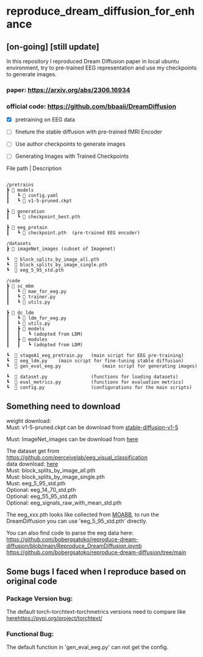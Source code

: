 # reproduce_dream_diffusion_for_enhance
## [on-going]  [still update]
In this repository I reproduced Dream Diffusion paper in local ubuntu environment, try to pre-trained EEG representation and use my checkpoints to generate images.  

### paper:  https://arxiv.org/abs/2306.16934  
### official code:  https://github.com/bbaaii/DreamDiffusion  

- [x] pretraining on EEG data
- [ ] fineture the stable diffusion with pre-trained fMRI Encoder
- [ ] Use author checkpoints to generate images
- [ ] Generating Images with Trained Checkpoints



File path | Description
```

/pretrains
┣ 📂 models
┃   ┗ 📜 config.yaml
┃   ┗ 📜 v1-5-pruned.ckpt

┣ 📂 generation  
┃   ┗ 📜 checkpoint_best.pth 

┣ 📂 eeg_pretain
┃   ┗ 📜 checkpoint.pth  (pre-trained EEG encoder)

/datasets
┣ 📂 imageNet_images (subset of Imagenet)

┗  📜 block_splits_by_image_all.pth
┗  📜 block_splits_by_image_single.pth 
┗  📜 eeg_5_95_std.pth  

/code
┣ 📂 sc_mbm
┃   ┗ 📜 mae_for_eeg.py
┃   ┗ 📜 trainer.py
┃   ┗ 📜 utils.py

┣ 📂 dc_ldm
┃   ┗ 📜 ldm_for_eeg.py
┃   ┗ 📜 utils.py
┃   ┣ 📂 models
┃   ┃   ┗ (adopted from LDM)
┃   ┣ 📂 modules
┃   ┃   ┗ (adopted from LDM)

┗  📜 stageA1_eeg_pretrain.py   (main script for EEG pre-training)
┗  📜 eeg_ldm.py    (main script for fine-tuning stable diffusion)
┗  📜 gen_eval_eeg.py               (main script for generating images)

┗  📜 dataset.py                (functions for loading datasets)
┗  📜 eval_metrics.py           (functions for evaluation metrics)
┗  📜 config.py                 (configurations for the main scripts)

```
## Something need to download
weight download:  
Must: v1-5-pruned.ckpt can be download from [stable-diffusion-v1-5](https://huggingface.co/runwayml/stable-diffusion-v1-5/tree/main)

Must: ImageNet_images can be download from [here](https://drive.google.com/file/d/1y7I9bG1zKYqBM94odcox_eQjnP9HGo9-/view)  

The dataset get from https://github.com/perceivelab/eeg_visual_classification  
data download: [here](https://studentiunict-my.sharepoint.com/personal/concetto_spampinato_unict_it/_layouts/15/onedrive.aspx?id=%2Fpersonal%2Fconcetto%5Fspampinato%5Funict%5Fit%2FDocuments%2Fsito%5FPeRCeiVe%2Fdatasets%2Feeg%5Fcvpr%5F2017&ga=1)  
Must: block_splits_by_image_all.pth  
Must: block_splits_by_image_single.pth   
Must: eeg_5_95_std.pth    
Optional: eeg_14_70_std.pth   
Optional: eeg_55_95_std.pth   
Optional: eeg_signals_raw_with_mean_std.pth 

The eeg_xxx.pth looks like collected from [MOABB](https://github.com/NeuroTechX/moabb), to run the DreamDiffusion you can use 'eeg_5_95_std.pth' directly.

You can also find code to parse the eeg data here: https://github.com/bobergsatoko/reproduce-dream-diffusion/blob/main/Reproduce_DreamDiffusion.ipynb
https://github.com/bobergsatoko/reproduce-dream-diffusion/tree/main

## Some bugs I faced when I reproduce based on original code
### Package Version bug:
The default torch-torchtext-torchmetrics versions need to compare like [here](https://pypi.org/project/torchtext/)https://pypi.org/project/torchtext/

### Functional Bug: 
The default function in 'gen_eval_eeg.py' can not get the config.

